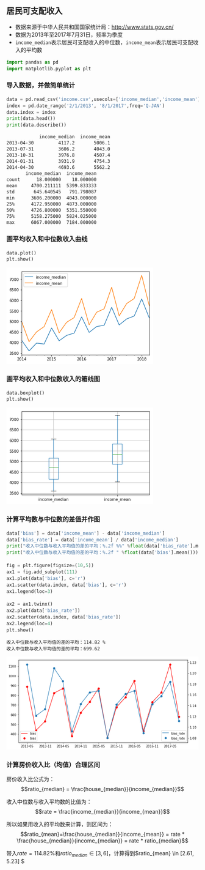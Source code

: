 
## 居民可支配收入
- 数据来源于中华人民共和国国家统计局：http://www.stats.gov.cn/
- 数据为2013年至2017年7月31日，频率为季度
- `income_median`表示居民可支配收入的中位数，`income_mean`表示居民可支配收入的平均数


```python
import pandas as pd
import matplotlib.pyplot as plt
```

### 导入数据，并做简单统计


```python
data = pd.read_csv('income.csv',usecols=['income_median','income_mean'])
index = pd.date_range('2/1/2013', '8/1/2017',freq='Q-JAN')
data.index = index
print(data.head())
print(data.describe())
```

                income_median  income_mean
    2013-04-30         4117.2       5006.1
    2013-07-31         3606.2       4043.0
    2013-10-31         3976.8       4507.4
    2014-01-31         3931.9       4754.3
    2014-04-30         4693.6       5562.2
           income_median  income_mean
    count      18.000000    18.000000
    mean     4700.211111  5399.833333
    std       645.640545   791.798087
    min      3606.200000  4043.000000
    25%      4172.950000  4873.000000
    50%      4726.800000  5351.550000
    75%      5158.275000  5824.025000
    max      6067.000000  7184.000000


### 画平均收入和中位数收入曲线


```python
data.plot()
plt.show()
```


![png](output_5_0.png)


### 画平均收入和中位数收入的箱线图


```python
data.boxplot()
plt.show()
```


![png](output_7_0.png)


### 计算平均数与中位数的差值并作图


```python
data['bias'] = data['income_mean'] - data['income_median']
data['bias_rate'] = data['income_mean'] / data['income_median']
print("收入中位数与收入平均值的差的平均：%.2f %%" %float(data['bias_rate'].mean()*100))
print("收入中位数与收入平均值的差的平均：%.2f " %float(data['bias'].mean()))

fig = plt.figure(figsize=(10,5))
ax1 = fig.add_subplot(111)
ax1.plot(data['bias'], c='r')
ax1.scatter(data.index, data['bias'], c='r')
ax1.legend(loc=3)

ax2 = ax1.twinx()
ax2.plot(data['bias_rate'])
ax2.scatter(data.index, data['bias_rate'])
ax2.legend(loc=4)
plt.show()
```

    收入中位数与收入平均值的差的平均：114.82 %
    收入中位数与收入平均值的差的平均：699.62



![png](output_9_1.png)


### 计算房价收入比（均值）合理区间
房价收入比公式为：
$$ratio_{median} = \frac{house_{median}}{income_{median}}$$

收入中位数与收入平均数的比值为：
$$rate = \frac{income_{median}}{income_{mean}}$$

所以如果用收入的平均数来计算，则区间为：
$$ratio_{mean}=\frac{house_{median}}{income_{mean}} = rate * \frac{house_{median}}{income_{median}} = rate * ratio_{median}$$

带入$rate=114.82\%$和$ratio_{median} \in [3,6]$，计算得到$ratio_{mean} \in [2.61, 5.23] $


```python

```
